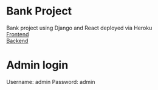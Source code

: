 # Bank Project

Bank project using Django and React deployed via Heroku<br>
[Frontend](https://bank-frontend-korey.herokuapp.com/)<br>
[Backend](https://bank-backend-korey.herokuapp.com/)

# Admin login
Username: admin
Password: admin
